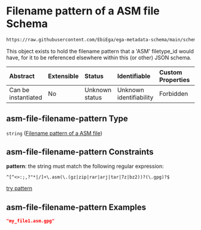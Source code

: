 # Filename pattern of a ASM file Schema

```txt
https://raw.githubusercontent.com/EbiEga/ega-metadata-schema/main/schemas/EGA.common-definitions.json#/definitions/asm-file-filename-pattern
```

This object exists to hold the filename pattern that a 'ASM' filetype\_id would have, for it to be referenced elsewhere within this (or other) JSON schema.

| Abstract            | Extensible | Status         | Identifiable            | Custom Properties | Additional Properties | Access Restrictions | Defined In                                                                                           |
| :------------------ | :--------- | :------------- | :---------------------- | :---------------- | :-------------------- | :------------------ | :--------------------------------------------------------------------------------------------------- |
| Can be instantiated | No         | Unknown status | Unknown identifiability | Forbidden         | Allowed               | none                | [EGA.common-definitions.json\*](../../../schemas/EGA.common-definitions.json "open original schema") |

## asm-file-filename-pattern Type

`string` ([Filename pattern of a ASM file](ega-12-definitions-filename-pattern-of-a-asm-file.md))

## asm-file-filename-pattern Constraints

**pattern**: the string must match the following regular expression:&#x20;

```regexp
^[^<>:;,?"*|/]+\.asm(\.(gz|zip|rar|arj|tar|7z|bz2))?(\.gpg)?$
```

[try pattern](https://regexr.com/?expression=%5E%5B%5E%3C%3E%3A%3B%2C%3F%22*%7C%2F%5D%2B%5C.asm\(%5C.\(gz%7Czip%7Crar%7Carj%7Ctar%7C7z%7Cbz2\)\)%3F\(%5C.gpg\)%3F%24 "try regular expression with regexr.com")

## asm-file-filename-pattern Examples

```json
"my_file1.asm.gpg"
```
